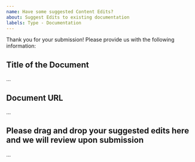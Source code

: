 ```yaml
---
name: Have some suggested Content Edits?
about: Suggest Edits to existing documentation
labels: Type - Documentation
---
```


Thank you for your submission! Please provide us with the following information:

Title of the Document
-------------------------------------------
...

Document URL
-------------------------------------------
...

Please drag and drop your suggested edits here and we will review upon submission
-------------------------------------------
...
